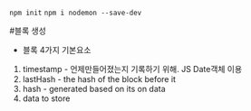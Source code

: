 `npm init`
`npm i nodemon --save-dev`

#블록 생성

- 블록
  4가지 기본요소

1. timestamp - 언제만들어졌는지 기록하기 위해. JS Date객체 이용
2. lastHash - the hash of the block before it
3. hash - generated based on its on data
4. data to store
